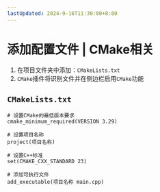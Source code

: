 ```yaml
---
lastUpdated: 2024-9-16T11:30:00+8:00
---
```


# 添加配置文件 | CMake相关

1. 在项目文件夹中添加：```CMakeLists.txt```
2. ```CMake```插件将识别文件并在侧边栏启用```CMake```功能

## ```CMakeLists.txt```

```cmake{5,11}
# 设置CMake的最低版本要求
cmake_minimum_required(VERSION 3.29)

# 设置项目名称
project(项目名称)

# 设置C++标准
set(CMAKE_CXX_STANDARD 23)

# 添加可执行文件
add_executable(项目名称 main.cpp)
```